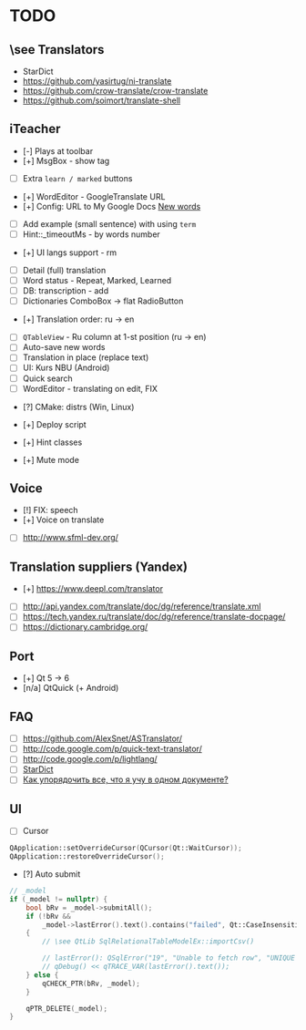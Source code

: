 # TODO

## \see Translators

- StarDict
- https://github.com/yasirtug/ni-translate
- https://github.com/crow-translate/crow-translate
- https://github.com/soimort/translate-shell

## iTeacher

- [-] Plays at toolbar
- [+] MsgBox - show tag
- [ ] Extra `learn / marked` buttons
- [+] WordEditor - GoogleTranslate URL
- [+] Config: URL to My Google Docs [New words](https://docs.google.com/spreadsheets/d/1m8uh17iOzbM5aj8NWxBxTZbrDobUbOsJepj_sH9Uz_A/edit)
- [ ] Add example (small sentence) with using `term`
- [ ] Hint::_timeoutMs - by words number
- [+] UI langs support - rm
- [ ] Detail (full) translation
- [ ] Word status - Repeat, Marked, Learned
- [ ] DB: transcription - add
- [ ] Dictionaries ComboBox -> flat RadioButton
- [+] Translation order: ru -> en
- [ ] `QTableView` - Ru column at 1-st position (ru -> en)
- [ ] Auto-save new words
- [ ] Translation in place (replace text)
- [ ] UI: Kurs NBU (Android)
- [ ] Quick search
- [ ] WordEditor - translating on edit, FIX
- [?] CMake: distrs (Win, Linux)
- [+] Deploy script

- [+] Hint classes
- [+] Mute mode

## Voice

- [!] FIX: speech
- [+] Voice on translate
- [ ] http://www.sfml-dev.org/

## Translation suppliers (Yandex)

- [+] https://www.deepl.com/translator
- [ ] http://api.yandex.com/translate/doc/dg/reference/translate.xml
- [ ] https://tech.yandex.ru/translate/doc/dg/reference/translate-docpage/
- [ ] https://dictionary.cambridge.org/

## Port

- [+] Qt 5 -> 6
- [n/a] QtQuick (+ Android)

## FAQ

- [ ] https://github.com/AlexSnet/ASTranslator/
- [ ] http://code.google.com/p/quick-text-translator/
- [ ] http://code.google.com/p/lightlang/
- [ ] [StarDict](http://stardict-4.sourceforge.net/index_en.php)
- [ ] [Как упорядочить все, что я учу в одном документе?](https://www.youtube.com/watch?v=4lhSxVysohM)

## UI

- [ ] Cursor

```c++
QApplication::setOverrideCursor(QCursor(Qt::WaitCursor));
QApplication::restoreOverrideCursor();
```

- [?] Auto submit

```c++
// _model
if (_model != nullptr) {
    bool bRv = _model->submitAll();
    if (!bRv &&
        _model->lastError().text().contains("failed", Qt::CaseInsensitive))
    {
        // \see QtLib SqlRelationalTableModelEx::importCsv()

        // lastError(): QSqlError("19", "Unable to fetch row", "UNIQUE constraint failed: t_main.f_main_term")
        // qDebug() << qTRACE_VAR(lastError().text());
    } else {
        qCHECK_PTR(bRv, _model);
    }

    qPTR_DELETE(_model);
}
```
